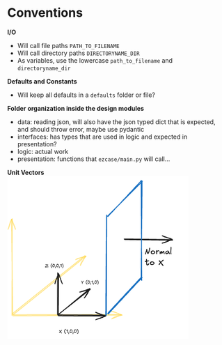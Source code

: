 # Conventions 


**I/O**
- Will call file paths `PATH_TO_FILENAME`
- Will call directory paths `DIRECTORYNAME_DIR`
- As variables, use the lowercase `path_to_filename` and `directoryname_dir`

**Defaults and Constants**
- Will keep all defaults in a `defaults` folder or file? 


**Folder organization inside the design modules**
- data: reading json, will also have the json typed dict that is expected, and should throw error, maybe use pydantic
- interfaces: has types that are used in logic and expected in presentation? 
- logic: actual work 
- presentation: functions that `ezcase/main.py` will call... 

**Unit Vectors**
![Normal Vector Drawing](conventions/normal_vector.png)

